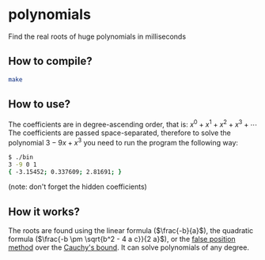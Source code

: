 # polynomials

Find the real roots of huge polynomials in milliseconds

## How to compile?

```sh
make
```

## How to use?

The coefficients are in degree-ascending order, that is: $x^0 + x^1 + x^2 + x^3 + \cdots$  
The coefficients are passed space-separated, therefore to solve the polynomial $3 - 9x + x^3$ you need to run the program the following way:
```sh
$ ./bin
3 -9 0 1
{ -3.15452; 0.337609; 2.81691; }
```

(note: don't forget the hidden coefficients)

## How it works?

The roots are found using the linear formula ($\frac{-b}{a}$), the quadratic formula ($\frac{-b \pm \sqrt{b^2 - 4 a c}}{2 a}$), or the [false position method](https://en.wikipedia.org/wiki/Regula_falsi) over the [Cauchy's bound](https://en.wikipedia.org/wiki/Geometrical_properties_of_polynomial_roots#Lagrange's_and_Cauchy's_bounds). It can solve polynomials of any degree.